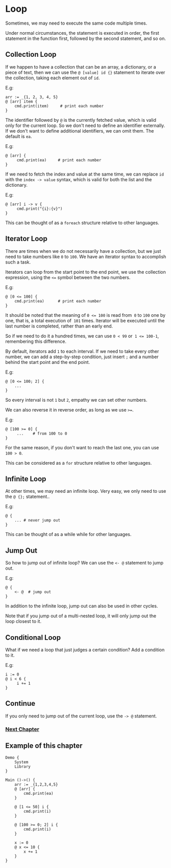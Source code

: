 # Loop
Sometimes, we may need to execute the same code multiple times.

Under normal circumstances, the statement is executed in order, the first statement in the function first, followed by the second statement, and so on.
## Collection Loop
If we happen to have a collection that can be an array, a dictionary, or a piece of text, then we can use the `@ [value] id {}` statement to iterate over the collection, taking each element out of `id`.

E.g:
```
arr := _{1, 2, 3, 4, 5}
@ [arr] item {
    cmd.print(item)     # print each number
}
```
The identifier followed by `@` is the currently fetched value, which is valid only for the current loop. So we don't need to define an identifier externally.
If we don't want to define additional identifiers, we can omit them. The default is `ea`.

E.g:
```
@ [arr] {
     cmd.print(ea)     # print each number
}
```

If we need to fetch the index and value at the same time, we can replace `id` with the `index -> value` syntax, which is valid for both the list and the dictionary.

E.g:
```
@ [arr] i -> v {
     cmd.print("{i}:{v}")
}
```

This can be thought of as a `foreach` structure relative to other languages.
## Iterator Loop
There are times when we do not necessarily have a collection, but we just need to take numbers like `0` to `100`. We have an iterator syntax to accomplish such a task.

Iterators can loop from the start point to the end point, we use the collection expression, using the `<=` symbol between the two numbers.

E.g:
```
@ [0 <= 100] {
    cmd.print(ea)      # print each number
}
```
It should be noted that the meaning of `0 <= 100` is read from` 0` to `100` one by one, that is, a total execution of` 101` times. Iterator will be executed until the last number is completed, rather than an early end.

So if we need to do it a hundred times, we can use `0 < 99` or` 1 <= 100-1`, remembering this difference.

By default, iterators add `1` to each interval. If we need to take every other number, we can add a step-by-step condition, just insert `;` and a number behind the start point and the end point.

E.g:
```
@ [0 <= 100; 2] {
    ...
}
```
So every interval is not `1` but `2`, empathy we can set other numbers.

We can also reverse it in reverse order, as long as we use `>=`.

E.g:
```
@ [100 >= 0] {
     ...    # from 100 to 0
}
```
For the same reason, if you don't want to reach the last one, you can use `100 > 0`.

This can be considered as a `for` structure relative to other languages.
## Infinite Loop
At other times, we may need an infinite loop. Very easy, we only need to use the `@ {};` statement..

E.g:
```
@ {
    ... # never jump out
}
```
This can be thought of as a while while for other languages.
## Jump Out
So how to jump out of infinite loop? We can use the `<- @` statement to jump out.

E.g:
```
@ {
    <- @  # jump out
}
```
In addition to the infinite loop, jump out can also be used in other cycles.

Note that if you jump out of a multi-nested loop, it will only jump out the loop closest to it.
## Conditional Loop
What if we need a loop that just judges a certain condition?
Add a condition to it.

E.g:
```
i := 0
@ i < 6 {
     i += 1
}
```
## Continue
If you only need to jump out of the current loop, use the `-> @` statement.

### [Next Chapter](function-type.md)

## Example of this chapter
```
Demo {
    System
    Library
}

Main ()->() {
    arr := _{1,2,3,4,5}
    @ [arr] {
        cmd.print(ea)
    }

    @ [1 <= 50] i {
        cmd.print(i)
    }

    @ [100 >= 0; 2] i {
        cmd.print(i)
    }

    x := 0
    @ x <= 10 {
        x += 1
    }
}
```